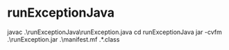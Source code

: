 # runExceptionJava

javac .\runExceptionJava\runException.java
cd runExceptionJava
jar -cvfm .\runException.jar .\manifest.mf .\*.class


